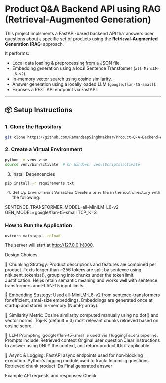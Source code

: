 # Product Q&A Backend API using RAG (Retrieval-Augmented Generation)

This project implements a FastAPI-based backend API that answers user questions about a specific set of products using the **Retrieval-Augmented Generation (RAG)** approach.

It performs:
- Local data loading & preprocessing from a JSON file.
- Embedding generation using a local Sentence Transformer (`all-MiniLM-L6-v2`).
- In-memory vector search using cosine similarity.
- Answer generation using a locally loaded LLM (`google/flan-t5-small`).
- Exposes a REST API endpoint via FastAPI.

---

## 📦 Setup Instructions

### 1. Clone the Repository
```bash
git clone https://github.com/RamandeepSinghMakkar/Product-Q-A-Backend-API-using-RAG
```

### 2. Create a Virtual Environment
```bash
python -m venv venv
source venv/bin/activate  # On Windows: venv\Scripts\activate

```
3. Install Dependencies
 ```bash
pip install -r requirements.txt
```
4. Set Up Environment Variables
Create a .env file in the root directory with the following:

SENTENCE_TRANSFORMER_MODEL=all-MiniLM-L6-v2
GEN_MODEL=google/flan-t5-small
TOP_K=3


### How to Run the Application
```bash
uvicorn main:app --reload
```
The server will start at http://127.0.0.1:8000.

 Design Choices

🔹 Chunking Strategy:
Product descriptions and features are combined per product.
Texts longer than ~256 tokens are split by sentence using nltk.sent_tokenize(), grouping into chunks under the token limit.
Justification: Helps retain semantic meaning and works well with sentence transformers and FLAN-T5 input limits.

🔹 Embedding Strategy:
Used all-MiniLM-L6-v2 from sentence-transformers for efficient, small-size embeddings.
Embeddings are generated once at startup and stored in-memory (NumPy array).

🔹 Similarity Metric:
Cosine similarity computed manually using np.dot() and vector norms.
Top-K (default = 3) most relevant chunks retrieved based on cosine score.

🔹 LLM Prompting:
google/flan-t5-small is used via HuggingFace's pipeline.
Prompts include:
Retrieved context
Original user question
Clear instructions to answer using ONLY the context, and return product IDs if applicable

🔹 Async & Logging:
FastAPI async endpoints used for non-blocking execution.
Python's logging module used to track:
Incoming questions
Retrieved chunk product IDs
Final generated answer


Example API requests and responses: Check

